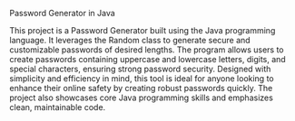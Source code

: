Password Generator in Java



This project is a Password Generator built using the Java programming language. It leverages the Random class to generate secure and customizable passwords of desired lengths. The program allows users to create passwords containing uppercase and lowercase letters, digits, and special characters, ensuring strong password security. Designed with simplicity and efficiency in mind, this tool is ideal for anyone looking to enhance their online safety by creating robust passwords quickly. The project also showcases core Java programming skills and emphasizes clean, maintainable code.




